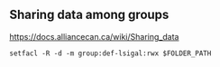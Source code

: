 ## Sharing data among groups
https://docs.alliancecan.ca/wiki/Sharing_data
```
setfacl -R -d -m group:def-lsigal:rwx $FOLDER_PATH
```

